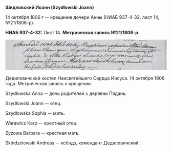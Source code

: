 **Шидловский Иоанн (Szydłowski Joann)**

14 октября 1806 г -- крещение дочери Анны (НИАБ 937-4-32, лист 14,
№21/1806-р).

**НИАБ 937-4-32:** Лист 14. **Метрическая запись №21/1806-р.**

![](./media/abd5e55911876ab90f6821eb49b9c9ecff7e470c.png)

Дедиловичский костел Наисвятейшего Сердца Иисуса. 14 октября 1806 года.
Метрическая запись о крещении.

Szydłowska Anna -- дочь родителей с деревни Пядань.

Szydłowski Joann -- отец.

Szydłowska Sophia -- мать.

Warawicz Karp -- крестный отец.

Zyzowa Barbara -- крестная мать.

Skindzelewski Andreas -- ксёндз, комендант Дедиловичский.
